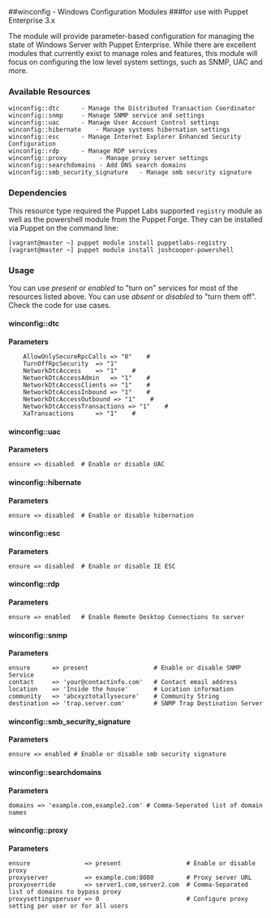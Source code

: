 ##winconfig - Windows Configuration Modules
###for use with Puppet Enterprise 3.x

The module will provide parameter-based configuration for managing the state of Windows Server with Puppet Enterprise.  While there are excellent modules that currently exist to manage roles and features, this module will focus on configuring the low level system settings, such as SNMP, UAC and more.

### Available Resources

	winconfig::dtc		- Manage the Distributed Transaction Coordinator
	winconfig::snmp		- Manage SNMP service and settings
	winconfig::uac		- Manage User Account Control settings
	winconfig::hibernate	- Manage systems hibernation settings
	winconfig::esc		- Manage Internet Explorer Enhanced Security Configuration
	winconfig::rdp		- Manage RDP services
	winconfig::proxy         - Manage proxy server settings
	winconfig::searchdomains - Add DNS search domains
	winconfig::smb_security_signature	- Manage smb security signature

### Dependencies

This resource type required the Puppet Labs supported `registry` module as well as the powershell module from the Puppet Forge.  They can be installed via Puppet on the command line: 

    [vagrant@master ~] puppet module install puppetlabs-registry
    [vagrant@master ~] puppet module install joshcooper-powershell

### Usage ###

You can use *present* or *enabled* to "turn on" services for most of the resources listed above.  You can use *absent* or *disabled* to "turn them off".  Check the code for use cases.

#### winconfig::dtc ####

  **Parameters**
  
        AllowOnlySecureRpcCalls => "0"    #  
        TurnOffRpcSecurity 	=> "1"
        NetworkDtcAccess 	=> "1"    #  
        NetworkDtcAccessAdmin 	=> "1"    #  
        NetworkDtcAccessClients => "1"    #  
        NetworkDtcAccessInbound => "1"    #  
        NetworkDtcAccessOutbound => "1"    #  
        NetworkDtcAccessTransactions => "1"    #  
        XaTransactions 		=> "1"    #  

#### winconfig::uac ####

  **Parameters**
  
	ensure => disabled  # Enable or disable UAC

#### winconfig::hibernate ####

  **Parameters**
  
	ensure => disabled  # Enable or disable hibernation

#### winconfig::esc ####

  **Parameters**

	ensure => disabled	# Enable or disable IE ESC

#### winconfig::rdp ####

  **Parameters**

	ensure => enabled	# Enable Remote Desktop Connections to server

#### winconfig::snmp ####

  **Parameters**

	ensure      => present                  # Enable or disable SNMP Service
	contact     => 'your@contactinfo.com'   # Contact email address
	location    => 'Inside the house'       # Location information
	community   => 'abcxyztotallysecure'    # Community String
	destination => 'trap.server.com'        # SNMP Trap Destination Server

#### winconfig::smb_security_signature ####

  **Parameters**

	ensure => enabled # Enable or disable smb security signature

#### winconfig::searchdomains ####

  **Parameters**

	domains => 'example.com,example2.com' # Comma-Seperated list of domain names

#### winconfig::proxy ####

  **Parameters**

	ensure               => present                  # Enable or disable proxy
	proxyserver          => example.com:8080         # Proxy server URL
	proxyoverride        => server1.com,server2.com  # Comma-Separated list of domains to bypass proxy
	proxysettingsperuser => 0                        # Configure proxy setting per user or for all users

